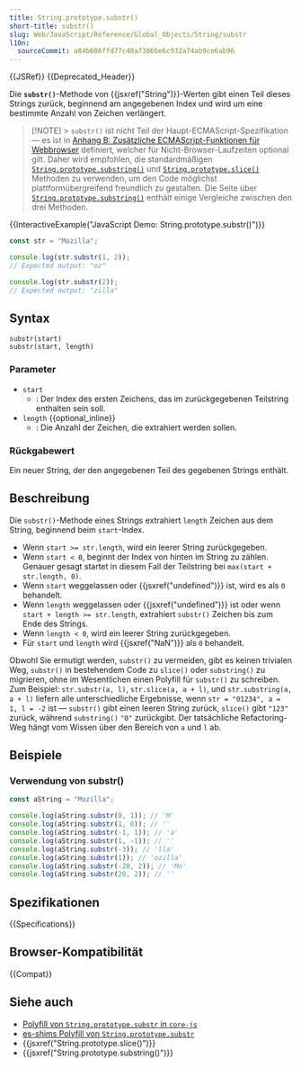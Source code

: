 ```yaml
---
title: String.prototype.substr()
short-title: substr()
slug: Web/JavaScript/Reference/Global_Objects/String/substr
l10n:
  sourceCommit: a84b606ffd77c40a7306be6c932a74ab9ce6ab96
---
```


{{JSRef}} {{Deprecated_Header}}

Die **`substr()`**-Methode von {{jsxref("String")}}-Werten gibt einen Teil dieses Strings zurück, beginnend am angegebenen Index und wird um eine bestimmte Anzahl von Zeichen verlängert.

> [!NOTE] > `substr()` ist nicht Teil der Haupt-ECMAScript-Spezifikation — es ist in [Anhang B: Zusätzliche ECMAScript-Funktionen für Webbrowser](https://tc39.es/ecma262/multipage/additional-ecmascript-features-for-web-browsers.html) definiert, welcher für Nicht-Browser-Laufzeiten optional gilt. Daher wird empfohlen, die standardmäßigen [`String.prototype.substring()`](/de/docs/Web/JavaScript/Reference/Global_Objects/String/substring) und [`String.prototype.slice()`](/de/docs/Web/JavaScript/Reference/Global_Objects/String/slice) Methoden zu verwenden, um den Code möglichst plattformübergreifend freundlich zu gestalten. Die Seite über [`String.prototype.substring()`](/de/docs/Web/JavaScript/Reference/Global_Objects/String/substring#the_difference_between_substring_and_substr) enthält einige Vergleiche zwischen den drei Methoden.

{{InteractiveExample("JavaScript Demo: String.prototype.substr()")}}

```js interactive-example
const str = "Mozilla";

console.log(str.substr(1, 2));
// Expected output: "oz"

console.log(str.substr(2));
// Expected output: "zilla"
```

## Syntax

```js-nolint
substr(start)
substr(start, length)
```

### Parameter

- `start`
  - : Der Index des ersten Zeichens, das im zurückgegebenen Teilstring enthalten sein soll.
- `length` {{optional_inline}}
  - : Die Anzahl der Zeichen, die extrahiert werden sollen.

### Rückgabewert

Ein neuer String, der den angegebenen Teil des gegebenen Strings enthält.

## Beschreibung

Die `substr()`-Methode eines Strings extrahiert `length` Zeichen aus dem String, beginnend beim `start`-Index.

- Wenn `start >= str.length`, wird ein leerer String zurückgegeben.
- Wenn `start < 0`, beginnt der Index von hinten im String zu zählen. Genauer gesagt startet in diesem Fall der Teilstring bei `max(start + str.length, 0)`.
- Wenn `start` weggelassen oder {{jsxref("undefined")}} ist, wird es als `0` behandelt.
- Wenn `length` weggelassen oder {{jsxref("undefined")}} ist oder wenn `start + length >= str.length`, extrahiert `substr()` Zeichen bis zum Ende des Strings.
- Wenn `length < 0`, wird ein leerer String zurückgegeben.
- Für `start` und `length` wird {{jsxref("NaN")}} als `0` behandelt.

Obwohl Sie ermutigt werden, `substr()` zu vermeiden, gibt es keinen trivialen Weg, `substr()` in bestehendem Code zu `slice()` oder `substring()` zu migrieren, ohne im Wesentlichen einen Polyfill für `substr()` zu schreiben. Zum Beispiel: `str.substr(a, l)`, `str.slice(a, a + l)`, und `str.substring(a, a + l)` liefern alle unterschiedliche Ergebnisse, wenn `str = "01234", a = 1, l = -2` ist — `substr()` gibt einen leeren String zurück, `slice()` gibt `"123"` zurück, während `substring()` `"0"` zurückgibt. Der tatsächliche Refactoring-Weg hängt vom Wissen über den Bereich von `a` und `l` ab.

## Beispiele

### Verwendung von substr()

<!-- cSpell:ignore ozilla -->

```js
const aString = "Mozilla";

console.log(aString.substr(0, 1)); // 'M'
console.log(aString.substr(1, 0)); // ''
console.log(aString.substr(-1, 1)); // 'a'
console.log(aString.substr(1, -1)); // ''
console.log(aString.substr(-3)); // 'lla'
console.log(aString.substr(1)); // 'ozilla'
console.log(aString.substr(-20, 2)); // 'Mo'
console.log(aString.substr(20, 2)); // ''
```

## Spezifikationen

{{Specifications}}

## Browser-Kompatibilität

{{Compat}}

## Siehe auch

- [Polyfill von `String.prototype.substr` in `core-js`](https://github.com/zloirock/core-js#ecmascript-string-and-regexp)
- [es-shims Polyfill von `String.prototype.substr`](https://www.npmjs.com/package/string.prototype.substr)
- {{jsxref("String.prototype.slice()")}}
- {{jsxref("String.prototype.substring()")}}
